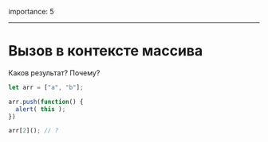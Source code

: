 importance: 5

---

# Вызов в контексте массива

Каков результат? Почему?

```js
let arr = ["a", "b"];

arr.push(function() {
  alert( this );
})

arr[2](); // ?
```

